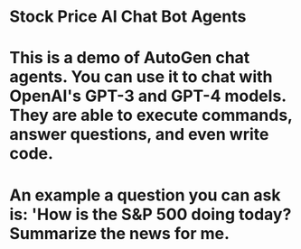 # Stock Price AI Chat Bot Agents
# This is a demo of AutoGen chat agents. You can use it to chat with OpenAI's GPT-3 and GPT-4 models. They are able to execute commands, answer questions, and even write code.
# An example a question you can ask is: 'How is the S&P 500 doing today? Summarize the news for me.